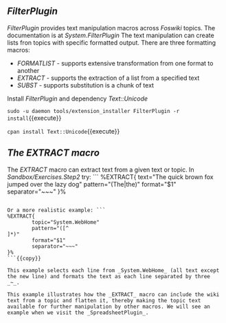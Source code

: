 ## _FilterPlugin_	

_FilterPlugin_ provides text manipulation macros across _Foswiki_ topics. The documentation is at _System.FilterPlugin_ The text manipulation can create lists fron topics with specific formatted output. There are three formatting macros:
* _FORMATLIST_ - supports extensive transformation from one format to another
* _EXTRACT_ - supports the extraction of a list from a specified text
* _SUBST_ - supports substitution is a chunk of text

Install _FilterPlugin_ and dependency _Text::Unicode_

`sudo -u daemon tools/extension_installer FilterPlugin -r install`{{execute}}

`cpan install Text::Unicode`{{execute}}

## _The EXTRACT macro_	

The _EXTRACT_ macro can extract text from a given text or topic. In _Sandbox/Exercises.Step2_ try: ```
%EXTRACT{
        text="The quick brown fox jumped over the lazy dog"
        pattern="(The|the)"
        format="$1"
        separator="~~~"
}%
```{{copy}} This example selects the stings _The_ or _the_ from the text and formats the output as a list separated by three _~_.

Or a more realistic example: ```
%EXTRACT{
        topic="System.WebHome"
        pattern="([^
]*)"
        format="$1"
        separator="~~~"
}%
```{{copy}}

This example selects each line from _System.WebHome_ (all text except the new line) and formats the text as each line separated by three _~_.

This example illustrates how the _EXTRACT_ macro can include the wiki text from a topic and flatten it, thereby making the topic text available for further manipulation by other macros. We will see an example when we visit the _SpreadsheetPlugin_.

